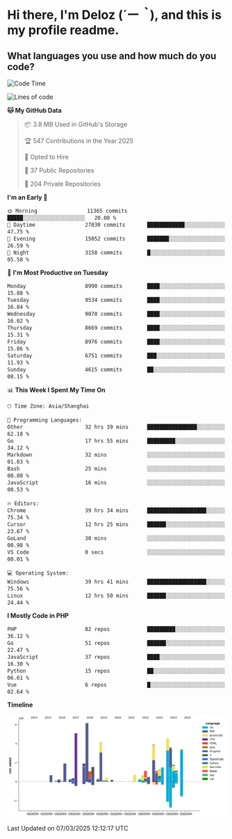 # **Hi there, I'm Deloz (*´ー｀*), and this is my profile readme.**

## **What languages you use and how much do you code?**

<!--START_SECTION:waka-->
![Code Time](http://img.shields.io/badge/Code%20Time-5%2C846%20hrs%2024%20mins-blue)

![Lines of code](https://img.shields.io/badge/From%20Hello%20World%20I%27ve%20Written-49.8%20million%20lines%20of%20code-blue)

**🐱 My GitHub Data** 

> 📦 3.8 MB Used in GitHub's Storage 
 > 
> 🏆 547 Contributions in the Year 2025
 > 
> 💼 Opted to Hire
 > 
> 📜 37 Public Repositories 
 > 
> 🔑 204 Private Repositories 
 > 
**I'm an Early 🐤** 

```text
🌞 Morning                11365 commits       █████░░░░░░░░░░░░░░░░░░░░   20.08 % 
🌆 Daytime                27030 commits       ████████████░░░░░░░░░░░░░   47.75 % 
🌃 Evening                15052 commits       ███████░░░░░░░░░░░░░░░░░░   26.59 % 
🌙 Night                  3158 commits        █░░░░░░░░░░░░░░░░░░░░░░░░   05.58 % 
```
📅 **I'm Most Productive on Tuesday** 

```text
Monday                   8990 commits        ████░░░░░░░░░░░░░░░░░░░░░   15.88 % 
Tuesday                  9534 commits        ████░░░░░░░░░░░░░░░░░░░░░   16.84 % 
Wednesday                9070 commits        ████░░░░░░░░░░░░░░░░░░░░░   16.02 % 
Thursday                 8669 commits        ████░░░░░░░░░░░░░░░░░░░░░   15.31 % 
Friday                   8976 commits        ████░░░░░░░░░░░░░░░░░░░░░   15.86 % 
Saturday                 6751 commits        ███░░░░░░░░░░░░░░░░░░░░░░   11.93 % 
Sunday                   4615 commits        ██░░░░░░░░░░░░░░░░░░░░░░░   08.15 % 
```


📊 **This Week I Spent My Time On** 

```text
🕑︎ Time Zone: Asia/Shanghai

💬 Programming Languages: 
Other                    32 hrs 39 mins      ████████████████░░░░░░░░░   62.18 % 
Go                       17 hrs 55 mins      █████████░░░░░░░░░░░░░░░░   34.12 % 
Markdown                 32 mins             ░░░░░░░░░░░░░░░░░░░░░░░░░   01.03 % 
Bash                     25 mins             ░░░░░░░░░░░░░░░░░░░░░░░░░   00.80 % 
JavaScript               16 mins             ░░░░░░░░░░░░░░░░░░░░░░░░░   00.53 % 

🔥 Editors: 
Chrome                   39 hrs 34 mins      ███████████████████░░░░░░   75.34 % 
Cursor                   12 hrs 25 mins      ██████░░░░░░░░░░░░░░░░░░░   23.67 % 
GoLand                   30 mins             ░░░░░░░░░░░░░░░░░░░░░░░░░   00.98 % 
VS Code                  0 secs              ░░░░░░░░░░░░░░░░░░░░░░░░░   00.01 % 

💻 Operating System: 
Windows                  39 hrs 41 mins      ███████████████████░░░░░░   75.56 % 
Linux                    12 hrs 50 mins      ██████░░░░░░░░░░░░░░░░░░░   24.44 % 
```

**I Mostly Code in PHP** 

```text
PHP                      82 repos            █████████░░░░░░░░░░░░░░░░   36.12 % 
Go                       51 repos            ██████░░░░░░░░░░░░░░░░░░░   22.47 % 
JavaScript               37 repos            ████░░░░░░░░░░░░░░░░░░░░░   16.30 % 
Python                   15 repos            ██░░░░░░░░░░░░░░░░░░░░░░░   06.61 % 
Vue                      6 repos             █░░░░░░░░░░░░░░░░░░░░░░░░   02.64 % 
```



**Timeline**

![Lines of Code chart](https://raw.githubusercontent.com/deloz/deloz/main/assets/bar_graph.png)


 Last Updated on 07/03/2025 12:12:17 UTC
<!--END_SECTION:waka-->
